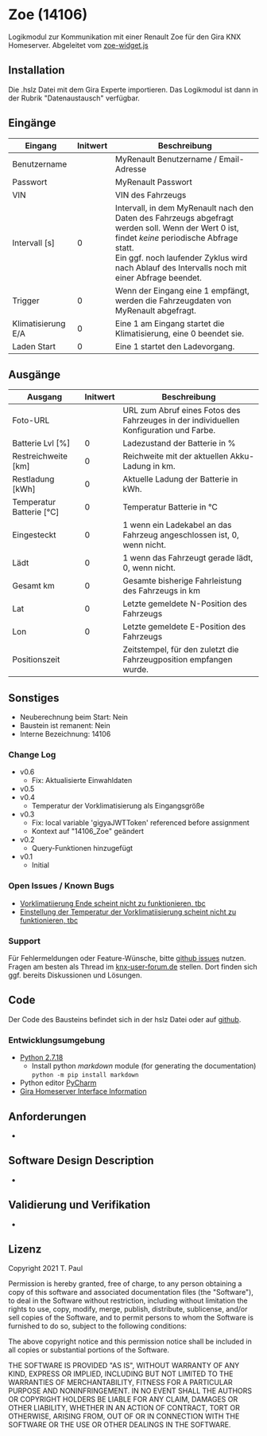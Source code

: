# Zoe (14106)
Logikmodul zur Kommunikation mit einer Renault Zoe für den Gira KNX Homeserver. Abgeleitet vom [zoe-widget.js](https://gist.github.com/mountbatt/772e4512089802a2aa2622058dd1ded7)

## Installation
Die .hslz Datei mit dem Gira Experte importieren. Das Logikmodul ist dann in der Rubrik "Datenaustausch" verfügbar.

## Eingänge

| Eingang | Initwert | Beschreibung |
| --- | --- | --- |
| Benutzername | | MyRenault Benutzername / Email-Adresse |
| Passwort | | MyRenault Passwort 
| VIN | | VIN des Fahrzeugs |
| Intervall [s] | 0 | Intervall, in dem MyRenault nach den Daten des Fahrzeugs abgefragt werden soll. Wenn der Wert 0 ist, findet *keine* periodische Abfrage statt.<br>Ein ggf. noch laufender Zyklus wird nach Ablauf des Intervalls noch mit einer Abfrage beendet. |
| Trigger | 0 | Wenn der Eingang eine 1 empfängt, werden die Fahrzeugdaten von MyRenault abgefragt. | 
| Klimatisierung E/A | 0 | Eine 1 am Eingang startet die Klimatisierung, eine 0 beendet sie. |
| Laden Start | 0 | Eine 1 startet den Ladevorgang. |

## Ausgänge

| Ausgang | Initwert | Beschreibung |
| --- | --- | --- |
| Foto-URL | |URL zum Abruf eines Fotos des Fahrzeuges in der individuellen Konfiguration und Farbe. |
| Batterie Lvl [%] | 0 | Ladezustand der Batterie in % |
| Restreichweite [km] | 0 | Reichweite mit der aktuellen Akku-Ladung in km. |
| Restladung [kWh] | 0 | Aktuelle Ladung der Batterie in kWh. |
| Temperatur Batterie [°C] | 0 | Temperatur Batterie in °C |
| Eingesteckt | 0 | 1 wenn ein Ladekabel an das Fahrzeug angeschlossen ist, 0, wenn nicht.|
| Lädt | 0 |1 wenn das Fahrzeugt gerade lädt, 0, wenn nicht. |
| Gesamt km | 0 | Gesamte bisherige Fahrleistung des Fahrzeugs in km |
| Lat | 0 | Letzte gemeldete N-Position des Fahrzeugs |
| Lon | 0 | Letzte gemeldete E-Position des Fahrzeugs |
| Positionszeit |  | Zeitstempel, für den zuletzt die Fahrzeugposition empfangen wurde. |

## Sonstiges

- Neuberechnung beim Start: Nein
- Baustein ist remanent: Nein
- Interne Bezeichnung: 14106

### Change Log

- v0.6
    - Fix: Aktualisierte Einwahldaten
- v0.5
- v0.4
    - Temperatur der Vorklimatisierung als Eingangsgröße
- v0.3
    - Fix: local variable 'gigyaJWTToken' referenced before assignment
    - Kontext auf "14106_Zoe" geändert
- v0.2
    - Query-Funktionen hinzugefügt
- v0.1
    - Initial

### Open Issues / Known Bugs

- [Vorklimatiierung Ende scheint nicht zu funktionieren, tbc](https://github.com/En3rGy/14106_Zoe/issues/2)
- [Einstellung der Temperatur der Vorklimatiisierung scheint nicht zu funktionieren, tbc](https://github.com/En3rGy/14106_Zoe/issues/3)

### Support

Für Fehlermeldungen oder Feature-Wünsche, bitte [github issues](https://github.com/En3rGy/14106_Zoe/issues) nutzen.
Fragen am besten als Thread im [knx-user-forum.de](https://knx-user-forum.de) stellen. Dort finden sich ggf. bereits Diskussionen und Lösungen.

## Code

Der Code des Bausteins befindet sich in der hslz Datei oder auf [github](https://github.com/En3rGy/14106_Zoe).

### Entwicklungsumgebung

- [Python 2.7.18](https://www.python.org/download/releases/2.7/)
    - Install python *markdown* module (for generating the documentation) `python -m pip install markdown`
- Python editor [PyCharm](https://www.jetbrains.com/pycharm/)
- [Gira Homeserver Interface Information](http://www.hs-help.net/hshelp/gira/other_documentation/Schnittstelleninformationen.zip)

## Anforderungen

-

## Software Design Description

-

## Validierung und Verifikation

-

## Lizenz

Copyright 2021 T. Paul

Permission is hereby granted, free of charge, to any person obtaining a copy of this software and associated documentation files (the "Software"), to deal in the Software without restriction, including without limitation the rights to use, copy, modify, merge, publish, distribute, sublicense, and/or sell copies of the Software, and to permit persons to whom the Software is furnished to do so, subject to the following conditions:

The above copyright notice and this permission notice shall be included in all copies or substantial portions of the Software.

THE SOFTWARE IS PROVIDED "AS IS", WITHOUT WARRANTY OF ANY KIND, EXPRESS OR IMPLIED, INCLUDING BUT NOT LIMITED TO THE WARRANTIES OF MERCHANTABILITY, FITNESS FOR A PARTICULAR PURPOSE AND NONINFRINGEMENT. IN NO EVENT SHALL THE AUTHORS OR COPYRIGHT HOLDERS BE LIABLE FOR ANY CLAIM, DAMAGES OR OTHER LIABILITY, WHETHER IN AN ACTION OF CONTRACT, TORT OR OTHERWISE, ARISING FROM, OUT OF OR IN CONNECTION WITH THE SOFTWARE OR THE USE OR OTHER DEALINGS IN THE SOFTWARE.
